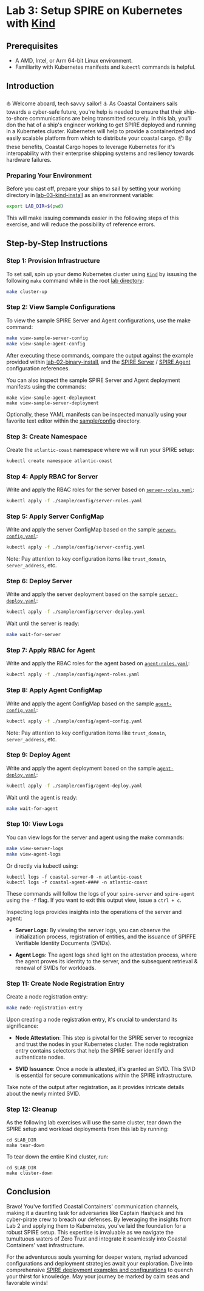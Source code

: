 # Lab 3: Setup SPIRE on Kubernetes with [Kind]([`Kind`](https://kind.sigs.k8s.io/))

## Prerequisites

- A AMD, Intel, or Arm 64-bit Linux environment.
- Familiarity with Kubernetes manifests and `kubectl` commands is helpful.

## Introduction

⛵ Welcome aboard, tech savvy sailor! ⚓ As Coastal Containers sails towards a cyber-safe future, you're help is needed to ensure that their ship-to-shore communications are being transmitted securely. In this lab, you'll don the hat of a ship's engineer working to get SPIRE deployed and running in a Kubernetes cluster. Kubernetes will help to provide a containerized and easily scalable platform from which to distribute your coastal cargo. 📦 By these benefits, Coastal Cargo hopes to leverage Kubernetes for it's interopability with their enterprise shipping systems and resiliency towards hardware failures. 

### Preparing Your Environment

Before you cast off, prepare your ships to sail by setting your working directory in [lab-03-kind-install](../lab-03-kind-install/) as an environment variable:

```bash
export LAB_DIR=$(pwd)
```

This will make issuing commands easier in the following steps of this exercise, and will reduce the possibility of reference errors.

## Step-by-Step Instructions

### Step 1: Provision Infrastructure

To set sail, spin up your demo Kubernetes cluster using [`Kind`](https://kind.sigs.k8s.io/) by issusing the following `make` command while in the root [lab directory](/):

```bash
make cluster-up
```

### Step 2: View Sample Configurations

To view the sample SPIRE Server and Agent configurations, use the make command:

```bash
make view-sample-server-config
make view-sample-agent-config
```

After executing these commands, compare the output against the example provided within [lab-02-binary-install](../lab-02-binary-install), and the [SPIRE Server](https://spiffe.io/docs/latest/deploying/spire_server/) / [SPIRE Agent](https://spiffe.io/docs/latest/deploying/spire_agent/) configuration references.

You can also inspect the sample SPIRE Server and Agent deployment manifests using the commands:

```shell
make view-sample-agent-deployment
make view-sample-server-deployment
```

Optionally, these YAML manifests can be inspected manually using your favorite text editor within the [sample/config](./sample/config/) directory.

### Step 3: Create Namespace

Create the `atlantic-coast` namespace where we will run your SPIRE setup:

```bash
kubectl create namespace atlantic-coast
```

### Step 4: Apply RBAC for Server

Write and apply the RBAC roles for the server based on [`server-roles.yaml`](./sample/config/server-roles.yaml):

```bash
kubectl apply -f ./sample/config/server-roles.yaml
```

### Step 5: Apply Server ConfigMap

Write and apply the server ConfigMap based on the sample [`server-config.yaml`](./sample/config/server-config.yaml):

```bash
kubectl apply -f ./sample/config/server-config.yaml
```

Note: Pay attention to key configuration items like `trust_domain`, `server_address`, etc.

### Step 6: Deploy Server

Write and apply the server deployment based on the sample [`server-deploy.yaml`](./sample/config/server-deploy.yaml):

```bash
kubectl apply -f ./sample/config/server-deploy.yaml
```

Wait until the server is ready:

```bash
make wait-for-server
```

### Step 7: Apply RBAC for Agent

Write and apply the RBAC roles for the agent based on [`agent-roles.yaml`](./sample/config/agent-roles.yaml):

```bash
kubectl apply -f ./sample/config/agent-roles.yaml
```

### Step 8: Apply Agent ConfigMap

Write and apply the agent ConfigMap based on the sample [`agent-config.yaml`](./sample/config/agent-config.yaml):

```bash
kubectl apply -f ./sample/config/agent-config.yaml
```

Note: Pay attention to key configuration items like `trust_domain`, `server_address`, etc.

### Step 9: Deploy Agent

Write and apply the agent deployment based on the sample [`agent-deploy.yaml`](./sample/config/agent-deploy.yaml):

```bash
kubectl apply -f ./sample/config/agent-deploy.yaml
```

Wait until the agent is ready:

```bash
make wait-for-agent
```

### Step 10: View Logs

You can view logs for the server and agent using the make commands:

```bash
make view-server-logs
make view-agent-logs
```

Or directly via kubectl using:

```shell
kubectl logs -f coastal-server-0 -n atlantic-coast
kubectl logs -f coastal-agent-#### -n atlantic-coast
```

These commands will follow the logs of your `spire-server` and `spire-agent` using the `-f` flag. If you want to exit this output view, issue a `ctrl + c`.

Inspecting logs provides insights into the operations of the server and agent:

- **Server Logs**: By viewing the server logs, you can observe the initialization process, registration of entities, and the issuance of SPIFFE Verifiable Identity Documents (SVIDs).
  
- **Agent Logs**: The agent logs shed light on the attestation process, where the agent proves its identity to the server, and the subsequent retrieval & renewal of SVIDs for workloads.

### Step 11: Create Node Registration Entry

Create a node registration entry:

```bash
make node-registration-entry
```

Upon creating a node registration entry, it's crucial to understand its significance:

- **Node Attestation**: This step is pivotal for the SPIRE server to recognize and trust the nodes in your Kubernetes cluster. The node registration entry contains selectors that help the SPIRE server identify and authenticate nodes.
  
- **SVID Issuance**: Once a node is attested, it's granted an SVID. This SVID is essential for secure communications within the SPIRE infrastructure.

Take note of the output after registration, as it provides intricate details about the newly minted SVID.

### Step 12: Cleanup

As the following lab exercises will use the same cluster, tear down the SPIRE setup and workload deployments from this lab by running:

```shell
cd $LAB_DIR
make tear-down
```

To tear down the entire Kind cluster, run:

```shell
cd $LAB_DIR
make cluster-down
```

## Conclusion

Bravo! You've fortified Coastal Containers' communication channels, making it a daunting task for adversaries like Captain Hashjack and his cyber-pirate crew to breach our defenses. By leveraging the insights from Lab 2 and applying them to Kubernetes, you've laid the foundation for a robust SPIRE setup. This expertise is invaluable as we navigate the tumultuous waters of Zero Trust and integrate it seamlessly into Coastal Containers' vast infrastructure.

For the adventurous souls yearning for deeper waters, myriad advanced configurations and deployment strategies await your exploration. Dive into comprehensive [SPIRE deployment examples and configurations](https://github.com/spiffe/spire-examples) to quench your thirst for knowledge. May your journey be marked by calm seas and favorable winds!
